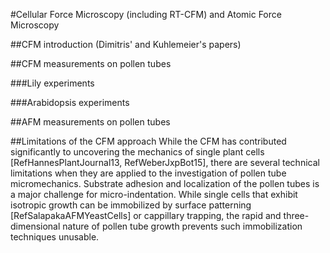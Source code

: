 #Cellular Force Microscopy (including RT-CFM) and Atomic Force Microscopy

##CFM introduction (Dimitris' and Kuhlemeier's papers)

##CFM measurements on pollen tubes

###Lily experiments

###Arabidopsis experiments

##AFM measurements on pollen tubes

##Limitations of the CFM approach
While the CFM has contributed significantly to uncovering the mechanics of single plant cells [RefHannesPlantJournal13, RefWeberJxpBot15], there are several technical limitations when they are applied to the investigation of pollen tube micromechanics. Substrate adhesion and localization of the pollen tubes is a major challenge for micro-indentation. While single cells that exhibit isotropic growth can be immobilized by surface patterning [RefSalapakaAFMYeastCells] or cappillary trapping, the rapid and three-dimensional nature of pollen tube growth prevents such immobilization techniques unusable. 
